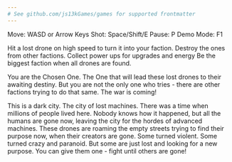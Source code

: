 ```yaml
---
# See github.com/js13kGames/games for supported frontmatter
---
```

Move: WASD or Arrow Keys
Shot: Space/Shift/E
Pause: P
Demo Mode: F1

Hit a lost drone on high speed to turn it into your faction.
Destroy the ones from other factions.
Collect power ups for upgrades and energy
Be the biggest faction when all drones are found.


You are the Chosen One. The One that will lead these lost drones to their awaiting destiny. But you are not the only one who tries - there are other factions trying to do that same. The war is coming!

This is a dark city. The city of lost machines. There was a time when millions of people lived here. Nobody knows how it happened, but all the humans are gone now, leaving the city for the hordes of advanced machines. These drones are roaming the empty streets trying to find their purpose now, when their creators are gone. Some turned violent. Some turned crazy and paranoid. But some are just lost and looking for a new purpose. You can give them one - fight until others are gone!